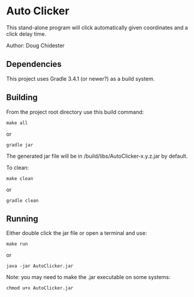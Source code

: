 # Auto Clicker
This stand-alone program will click automatically given coordinates and a click delay time.

Author: Doug Chidester

## Dependencies
This project uses Gradle 3.4.1 (or newer?) as a build system.

## Building
From the project root directory use this build command:

    make all

or

    gradle jar

The generated jar file will be in /build/libs/AutoClicker-x.y.z.jar by default.

To clean:

    make clean

or

    gradle clean

## Running
Either double click the jar file or open a terminal and use:

    make run

or

    java -jar AutoClicker.jar

Note: you may need to make the .jar executable on some systems:

    chmod u+x AutoClicker.jar

